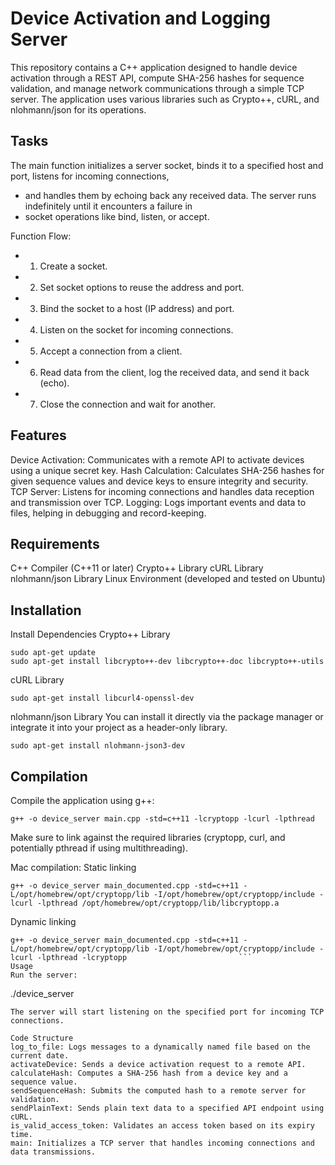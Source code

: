 # Device Activation and Logging Server
This repository contains a C++ application designed to handle device activation through a REST API, compute SHA-256 hashes for sequence validation, and manage network communications through a simple TCP server. The application uses various libraries such as Crypto++, cURL, and nlohmann/json for its operations.
## Tasks
The main function initializes a server socket, binds it to a specified host and port, listens for incoming connections,
 * and handles them by echoing back any received data. The server runs indefinitely until it encounters a failure in
 * socket operations like bind, listen, or accept.

Function Flow:
 * 1. Create a socket.
 * 2. Set socket options to reuse the address and port.
 * 3. Bind the socket to a host (IP address) and port.
 * 4. Listen on the socket for incoming connections.
 * 5. Accept a connection from a client.
 * 6. Read data from the client, log the received data, and send it back (echo).
 * 7. Close the connection and wait for another.

## Features
Device Activation: Communicates with a remote API to activate devices using a unique secret key.
Hash Calculation: Calculates SHA-256 hashes for given sequence values and device keys to ensure integrity and security.
TCP Server: Listens for incoming connections and handles data reception and transmission over TCP.
Logging: Logs important events and data to files, helping in debugging and record-keeping.

## Requirements
C++ Compiler (C++11 or later)
Crypto++ Library
cURL Library
nlohmann/json Library
Linux Environment (developed and tested on Ubuntu)

## Installation
Install Dependencies
Crypto++ Library

```
sudo apt-get update
sudo apt-get install libcrypto++-dev libcrypto++-doc libcrypto++-utils
```

cURL Library
```
sudo apt-get install libcurl4-openssl-dev
```

nlohmann/json Library
You can install it directly via the package manager or integrate it into your project as a header-only library.

```
sudo apt-get install nlohmann-json3-dev
```

## Compilation
Compile the application using g++:

```
g++ -o device_server main.cpp -std=c++11 -lcryptopp -lcurl -lpthread
```
Make sure to link against the required libraries (cryptopp, curl, and potentially pthread if using multithreading).

Mac compilation:
Static linking
```
g++ -o device_server main_documented.cpp -std=c++11 -L/opt/homebrew/opt/cryptopp/lib -I/opt/homebrew/opt/cryptopp/include -lcurl -lpthread /opt/homebrew/opt/cryptopp/lib/libcryptopp.a 
```

Dynamic linking
```
g++ -o device_server main_documented.cpp -std=c++11 -L/opt/homebrew/opt/cryptopp/lib -I/opt/homebrew/opt/cryptopp/include -lcurl -lpthread -lcryptopp                         ```        
Usage
Run the server:

```
./device_server
```
The server will start listening on the specified port for incoming TCP connections.

Code Structure
log_to_file: Logs messages to a dynamically named file based on the current date.
activateDevice: Sends a device activation request to a remote API.
calculateHash: Computes a SHA-256 hash from a device key and a sequence value.
sendSequenceHash: Submits the computed hash to a remote server for validation.
sendPlainText: Sends plain text data to a specified API endpoint using cURL.
is_valid_access_token: Validates an access token based on its expiry time.
main: Initializes a TCP server that handles incoming connections and data transmissions.
